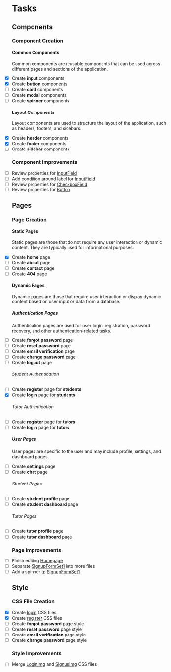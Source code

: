 # Tasks

## Components

### Component Creation

#### Common Components

<aside class="note">
    <p>Common components are reusable components that can be used across different pages and sections of the application.</p>
</aside>

<ul class="task-list">
    <li><input type="checkbox" checked >Create <strong>input</strong> components</li>
    <li><input type="checkbox" checked >Create <strong>button</strong> components</li>
    <li><input type="checkbox" >Create <strong>card</strong> components</li>
    <li><input type="checkbox" >Create <strong>modal</strong> components</li>
    <li><input type="checkbox" >Create <strong>spinner</strong> components</li>
</ul>

#### Layout Components

<aside class="note">
    <p>Layout components are used to structure the layout of the application, such as headers, footers, and sidebars.</p>
</aside>

<ul class="task-list">
    <li><input type="checkbox" checked >Create <strong>header</strong> components</li>
    <li><input type="checkbox" checked >Create <strong>footer</strong> components</li>
    <li><input type="checkbox" >Create <strong>sidebar</strong> components</li>
</ul>

### Component Improvements

<ul class="task-list">
    <li><input type="checkbox" >Review properties for <a href="./src/components/common/InputField.tsx">InputField</a></li>
    <li><input type="checkbox" >Add condition around label for <a href="./src/components/common/InputField.tsx">InputField</a></li>
    <li><input type="checkbox" >Review properties for <a href="./src/components/common/CheckboxField.tsx">CheckboxField</a></li>
    <li><input type="checkbox" >Review properties for <a href="./src/components/common/Button.tsx">Button</a></li>
</ul>

## Pages

### Page Creation

#### Static Pages

<aside class="note">
    <p>Static pages are those that do not require any user interaction or dynamic content. They are typically used for informational purposes.</p>
</aside>

<ul class="task-list">
    <li><input type="checkbox" checked >Create <strong>home</strong> page</li>
    <li><input type="checkbox" >Create <strong>about</strong> page</li>
    <li><input type="checkbox" >Create <strong>contact</strong> page</li>
    <li><input type="checkbox" >Create <strong>404</strong> page</li>
</ul>

#### Dynamic Pages

<aside class="note">
    <p>Dynamic pages are those that require user interaction or display dynamic content based on user input or data from a database.</p>
</aside>

##### Authentication Pages

<aside class="note">
    <p>Authentication pages are used for user login, registration, password recovery, and other authentication-related tasks.</p>
</aside>

<ul class="task-list">
    <li><input type="checkbox" >Create <strong>forgot password</strong> page</li>
    <li><input type="checkbox" >Create <strong>reset password</strong> page</li>
    <li><input type="checkbox" >Create <strong>email verification</strong> page</li>
    <li><input type="checkbox" >Create <strong>change password</strong> page</li>
    <li><input type="checkbox" >Create <strong>logout</strong> page</li>
</ul>

###### Student Authentication

<ul class="task-list">
    <li><input type="checkbox" >Create <strong>register</strong> page for <strong>students</strong></li>
    <li><input type="checkbox" checked >Create <strong>login</strong> page for <strong>students</strong></li>
</ul>

###### Tutor Authentication

<ul class="task-list">
    <li><input type="checkbox" >Create <strong>register</strong> page for <strong>tutors</strong></li>
    <li><input type="checkbox" >Create <strong>login</strong> page for <strong>tutors</strong></li>
</ul>

##### User Pages

<aside class="note">
    <p>User pages are specific to the user and may include profile, settings, and dashboard pages.</p>
</aside>

<ul class="task-list">
    <li><input type="checkbox" >Create <strong>settings</strong> page</li>
    <li><input type="checkbox" >Create <strong>chat</strong> page</li>
</ul>

###### Student Pages

<ul class="task-list">
    <li><input type="checkbox" >Create <strong>student profile</strong> page</li>
    <li><input type="checkbox" >Create <strong>student dashboard</strong> page</li>
</ul>

###### Tutor Pages

<ul class="task-list">
    <li><input type="checkbox" >Create <strong>tutor profile</strong> page</li>
    <li><input type="checkbox" >Create <strong>tutor dashboard</strong> page</li>
</ul>

### Page Improvements

<ul class="task-list">
    <li><input type="checkbox" >Finish editing <a href="./src/pages/Home/index.tsx">Homepage</a></li>
    <li><input type="checkbox" >Separate <a href="./src/pages/StudentSignup/SignupFormSet1.tsx">SignupFormSet1</a> into more files</li>
    <li><input type="checkbox" >Add a spinner tp <a href="./src/pages/StudentSignup/SignupFormSet1.tsx">SignupFormSet1</a></li>
</ul>

## Style

### CSS File Creation

<ul class="task-list">
    <li><input type="checkbox" checked >Create <a href="./src/pages/StudentLogin/index.tsx">login</a> CSS files</li>
    <li><input type="checkbox" checked >Create <a href="./src/pages/StudentSignup/index.tsx">register</a> CSS files</li>
    <li><input type="checkbox" >Create <strong>forgot password</strong> page style</li>
    <li><input type="checkbox" >Create <strong>reset password</strong> page style</li>
    <li><input type="checkbox" >Create <strong>email verification</strong> page style</li>
    <li><input type="checkbox" >Create <strong>change password</strong> page style</li>
</ul>

### Style Improvements

<ul class="task-list">
    <li><input type="checkbox" >Merge <a href="./src/styles/StudentLogin/LoginImg.css">LoginImg</a> and <a href="./src/styles/StudentSignup/SignupImg.css">SignupImg</a> CSS files</li>
</ul>

<style>
    .task-list {
        list-style-type: none;
        padding: 0;
    }
</style>
